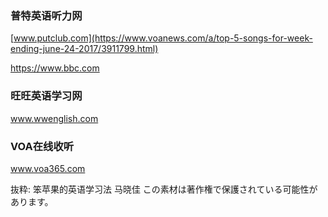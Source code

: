 ### 普特英语听力网
[www.putclub.com](https://www.voanews.com/a/top-5-songs-for-week-ending-june-24-2017/3911799.html)


https://www.bbc.com

### 旺旺英语学习网
www.wwenglish.com

### VOA在线收听
www.voa365.com

抜粋:
笨苹果的英语学习法
马晓佳
この素材は著作権で保護されている可能性があります。
